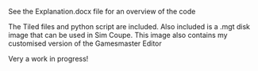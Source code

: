 See the Explanation.docx file for an overview of the code

The Tiled files and python script are included.
Also included is a .mgt disk image that can be used in Sim Coupe.
This image also contains my customised version of the Gamesmaster Editor

Very a work in progress!
